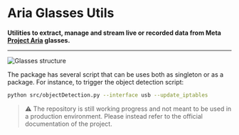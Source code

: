 # Aria Glasses Utils

**Utilities to extract, manage and stream live or recorded data from Meta [Project Aria](https://www.projectaria.com/) glasses.**

---

![Glasses structure](https://scontent-fco2-1.xx.fbcdn.net/v/t39.8562-6/355482947_180421281415319_639871294554658192_n.png?_nc_cat=104&ccb=1-7&_nc_sid=f537c7&_nc_ohc=EtxJTfkxVuwQ7kNvgFhwqtF&_nc_ht=scontent-fco2-1.xx&oh=00_AYCuAjVbDr0cWh3knwdNkL0OkT8cDZJiSHwSpJKVYog3eA&oe=667082AC)

The package has several script that can be uses both as singleton or as a package. For instance, to trigger the object detection script:

```sh
python src/objectDetection.py --interface usb --update_iptables
```

> ⚠️ The repository is still working progress and not meant to be used in a production environment. Please instead refer to the official documentation of the project.  
